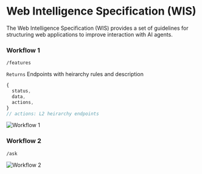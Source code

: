 # Web Intelligence Specification (WIS)

The Web Intelligence Specification (WIS) provides a set of guidelines for structuring web applications to improve interaction with AI agents.

### Workflow 1

`/features`

`Returns` Endpoints with heirarchy rules and description

```javascript
{
  status,
  data,
  actions,
}
// actions: L2 heirarchy endpoints
```

![Workflow 1](https://i.imgur.com/9Fg52Xu.png)

### Workflow 2

`/ask`

![Workflow 2](https://i.imgur.com/5x6tc83.png)
